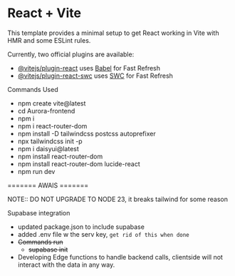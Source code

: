 # React + Vite

This template provides a minimal setup to get React working in Vite with HMR and some ESLint rules.

Currently, two official plugins are available:

- [@vitejs/plugin-react](https://github.com/vitejs/vite-plugin-react/blob/main/packages/plugin-react/README.md) uses [Babel](https://babeljs.io/) for Fast Refresh
- [@vitejs/plugin-react-swc](https://github.com/vitejs/vite-plugin-react-swc) uses [SWC](https://swc.rs/) for Fast Refresh

Commands Used

- npm create vite@latest
- cd Aurora-frontend
- npm i
- npm i react-router-dom
- npm install -D tailwindcss postcss autoprefixer
- npx tailwindcss init -p
- npm i daisyui@latest
- npm install react-router-dom
- npm install react-router-dom lucide-react
- npm run dev

======= AWAIS =======

NOTE:: DO NOT UPGRADE TO NODE 23, it breaks tailwind for some reason

Supabase integration

- updated package.json to include supabase
- added .env file w the serv key, `get rid of this when done`
- ~~Commands run~~
  - ~~supabase init~~
- Developing Edge functions to handle backend calls, clientside will not interact with the data in any way.
